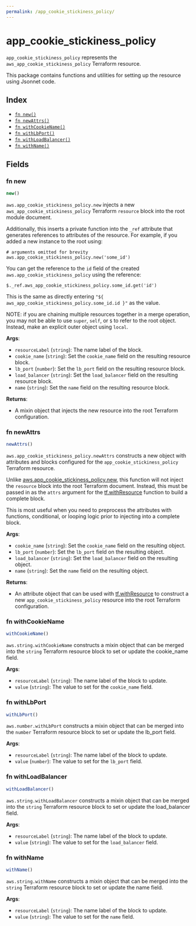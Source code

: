 ```yaml
---
permalink: /app_cookie_stickiness_policy/
---
```


# app_cookie_stickiness_policy

`app_cookie_stickiness_policy` represents the `aws_app_cookie_stickiness_policy` Terraform resource.



This package contains functions and utilities for setting up the resource using Jsonnet code.


## Index

* [`fn new()`](#fn-new)
* [`fn newAttrs()`](#fn-newattrs)
* [`fn withCookieName()`](#fn-withcookiename)
* [`fn withLbPort()`](#fn-withlbport)
* [`fn withLoadBalancer()`](#fn-withloadbalancer)
* [`fn withName()`](#fn-withname)

## Fields

### fn new

```ts
new()
```


`aws.app_cookie_stickiness_policy.new` injects a new `aws_app_cookie_stickiness_policy` Terraform `resource`
block into the root module document.

Additionally, this inserts a private function into the `_ref` attribute that generates references to attributes of the
resource. For example, if you added a new instance to the root using:

    # arguments omitted for brevity
    aws.app_cookie_stickiness_policy.new('some_id')

You can get the reference to the `id` field of the created `aws.app_cookie_stickiness_policy` using the reference:

    $._ref.aws_app_cookie_stickiness_policy.some_id.get('id')

This is the same as directly entering `"${ aws_app_cookie_stickiness_policy.some_id.id }"` as the value.

NOTE: if you are chaining multiple resources together in a merge operation, you may not be able to use `super`, `self`,
or `$` to refer to the root object. Instead, make an explicit outer object using `local`.

**Args**:
  - `resourceLabel` (`string`): The name label of the block.
  - `cookie_name` (`string`): Set the `cookie_name` field on the resulting resource block.
  - `lb_port` (`number`): Set the `lb_port` field on the resulting resource block.
  - `load_balancer` (`string`): Set the `load_balancer` field on the resulting resource block.
  - `name` (`string`): Set the `name` field on the resulting resource block.

**Returns**:
- A mixin object that injects the new resource into the root Terraform configuration.


### fn newAttrs

```ts
newAttrs()
```


`aws.app_cookie_stickiness_policy.newAttrs` constructs a new object with attributes and blocks configured for the `app_cookie_stickiness_policy`
Terraform resource.

Unlike [aws.app_cookie_stickiness_policy.new](#fn-new), this function will not inject the `resource`
block into the root Terraform document. Instead, this must be passed in as the `attrs` argument for the
[tf.withResource](https://github.com/tf-libsonnet/core/tree/main/docs#fn-withresource) function to build a complete block.

This is most useful when you need to preprocess the attributes with functions, conditional, or looping logic prior to
injecting into a complete block.

**Args**:
  - `cookie_name` (`string`): Set the `cookie_name` field on the resulting object.
  - `lb_port` (`number`): Set the `lb_port` field on the resulting object.
  - `load_balancer` (`string`): Set the `load_balancer` field on the resulting object.
  - `name` (`string`): Set the `name` field on the resulting object.

**Returns**:
  - An attribute object that can be used with [tf.withResource](https://github.com/tf-libsonnet/core/tree/main/docs#fn-withresource) to construct a new `app_cookie_stickiness_policy` resource into the root Terraform configuration.


### fn withCookieName

```ts
withCookieName()
```

`aws.string.withCookieName` constructs a mixin object that can be merged into the `string`
Terraform resource block to set or update the cookie_name field.



**Args**:
  - `resourceLabel` (`string`): The name label of the block to update.
  - `value` (`string`): The value to set for the `cookie_name` field.


### fn withLbPort

```ts
withLbPort()
```

`aws.number.withLbPort` constructs a mixin object that can be merged into the `number`
Terraform resource block to set or update the lb_port field.



**Args**:
  - `resourceLabel` (`string`): The name label of the block to update.
  - `value` (`number`): The value to set for the `lb_port` field.


### fn withLoadBalancer

```ts
withLoadBalancer()
```

`aws.string.withLoadBalancer` constructs a mixin object that can be merged into the `string`
Terraform resource block to set or update the load_balancer field.



**Args**:
  - `resourceLabel` (`string`): The name label of the block to update.
  - `value` (`string`): The value to set for the `load_balancer` field.


### fn withName

```ts
withName()
```

`aws.string.withName` constructs a mixin object that can be merged into the `string`
Terraform resource block to set or update the name field.



**Args**:
  - `resourceLabel` (`string`): The name label of the block to update.
  - `value` (`string`): The value to set for the `name` field.
